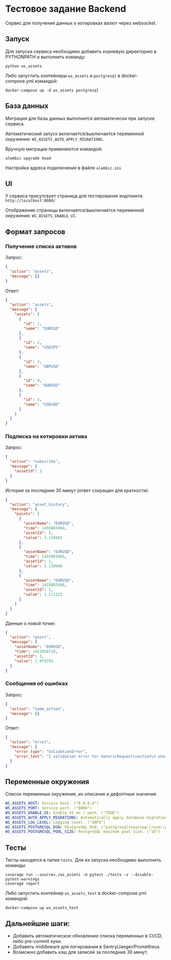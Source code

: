 # Тестовое задание Backend

Сервис для получения данных о котировках валют через websocket.

## Запуск

Для запуска сервиса необходимо добавить корневую директорию в PYTHONPATH и выполнить команду:

```shell
python ws_assets
```

Либо запустить контейнеры `ws_assets` и `postgresql` в docker-compose.yml командой:

```shell
docker-compose up -d ws_assets postgresql
```

## База данных

Миграция для базы данных выполнится автоматически при запуске сервиса.

Автоматический запуск включается/выключается переменной окружения: `WS_ASSETS_AUTO_APPLY_MIGRATIONS`.

Вручную миграции применяются командой:

```shell
alembic upgrade head
```

Настройка адреса подключения в файле `alembic.ini`

## UI

У сервиса присутсвует страница для тестирования эндпоинта: `http://localhost:8080/`

Отображение страницы включается/выключается переменной окружения: `WS_ASSETS_ENABLE_UI`.

## Формат запросов

### Получение списка активов

Запрос:

```json
{
  "action": "assets",
  "message": {}
}
```

Ответ:

```json
{
  "action": "assets",
  "message": {
    "assets": [
      {
        "id": 1,
        "name": "EURUSD"
      },
      {
        "id": 2,
        "name": "USDJPY"
      },
      {
        "id": 3,
        "name": "GBPUSD"
      },
      {
        "id": 4,
        "name": "AUDUSD"
      },
      {
        "id": 5,
        "name": "USDCAD"
      }
    ]
  }
}
```

### Подписка на котировки актива

Запрос:

```json
{
  "action": "subscribe",
  "message": {
    "assetId": 1
  }
}
```

История за последние 30 минут (ответ сокращен для краткости):

```json
{
  "action": "asset_history",
  "message": {
    "points": [
      {
        "assetName": "EURUSD",
        "time": 1455883484,
        "assetId": 1,
        "value": 1.110481
      },
      {
        "assetName": "EURUSD",
        "time": 1455883485,
        "assetId": 1,
        "value": 1.110948
      },
      {
        "assetName": "EURUSD",
        "time": 1455883486,
        "assetId": 1,
        "value": 1.111122
      }
    ]
  }
}
```

Данные о новой точке:

```json
{
  "action": "point",
  "message": {
    "assetName": "EURUSD",
    "time": 1453556718,
    "assetId": 1,
    "value": 1.079755
  }
}
```

### Сообщения об ошибках

Запрос:

```json
{
  "action": "some_action",
  "message": {}
}
```

Ответ:

```json
{
  "action": "error",
  "message": {
    "error_type": "ValidationError",
    "error_text": "1 validation error for GenericRequest\naction\n unexpected value; permitted: 'assets', 'subscribe' (type=value_error.const; given=some_action; permitted=('assets', 'subscribe'))"
  }
}
```

## Переменные окружения

Список переменных окружения, их описание и дефолтные значения.

```yaml
WS_ASSETS_HOST: Service host. ("0.0.0.0")
WS_ASSETS_PORT: Service port. ("8080")
WS_ASSETS_ENABLE_UI: Enable UI on / path. ("TRUE")
WS_ASSETS_AUTO_APPLY_MIGRATIONS: Automatically apply database migrations on service start. ("TRUE")
WS_ASSETS_LOG_LEVEL: Logging level. ("INFO")
WS_ASSETS_POSTGRESQL_DSN: PostgreSQL DSN. ("postgresql+asyncpg://user:password@localhost:5432/database")
WS_ASSETS_POSTGRESQL_POOL_SIZE: PostgreSQL maximum pool size. ("10")
```

## Тесты

Тесты находятся в папке `tests`. Для их запуска необходимо выполнить команды:

```shell
coverage run --source=./ws_assets -m pytest ./tests -v --disable-pytest-warnings
coverage report
```

Либо запустить контейнер `ws_assets_test` в docker-compose.yml командой:

```shell
docker-compose up ws_assets_test
```

## Дальнейшие шаги:

* Добавить автоматическое обновление списка переменных в CI/CD, либо pre-commit хуки.
* Добавить middleware для логирования в Sentry/Jaeger/Prometheus.
* Возможно добавить кэш для записей за последние 30 минут.